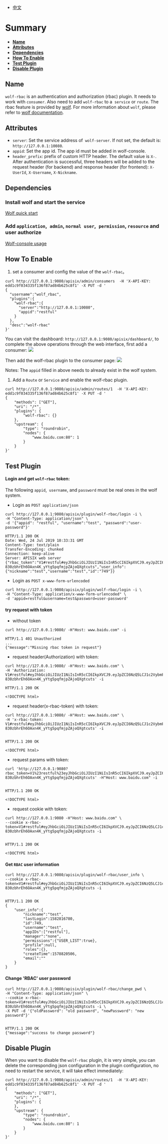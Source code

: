 <!--
#
# Licensed to the Apache Software Foundation (ASF) under one or more
# contributor license agreements.  See the NOTICE file distributed with
# this work for additional information regarding copyright ownership.
# The ASF licenses this file to You under the Apache License, Version 2.0
# (the "License"); you may not use this file except in compliance with
# the License.  You may obtain a copy of the License at
#
#     http://www.apache.org/licenses/LICENSE-2.0
#
# Unless required by applicable law or agreed to in writing, software
# distributed under the License is distributed on an "AS IS" BASIS,
# WITHOUT WARRANTIES OR CONDITIONS OF ANY KIND, either express or implied.
# See the License for the specific language governing permissions and
# limitations under the License.
#
-->

- [中文](../zh-cn/plugins/wolf-rbac.md)

# Summary

- [**Name**](#name)
- [**Attributes**](#attributes)
- [**Dependencies**](#dependencies)
- [**How To Enable**](#how-to-enable)
- [**Test Plugin**](#test-plugin)
- [**Disable Plugin**](#disable-plugin)

## Name

`wolf-rbac` is an authentication and authorization (rbac) plugin. It needs to work with `consumer`. Also need to add `wolf-rbac` to a` service` or `route`.
The rbac feature is provided by [wolf](https://github.com/iGeeky/wolf). For more information about `wolf`, please refer to [wolf documentation](https://github.com/iGeeky/wolf).


## Attributes

* `server`: Set the service address of` wolf-server`. If not set, the default is: `http://127.0.0.1:10080`.
* `appid`: Set the app id. The app id must be added in wolf-console.
* `header_prefix`: prefix of custom HTTP header. The default value is `X-`. After authentication is successful, three headers will be added to the request header (for backend) and response header (for frontend): `X-UserId`, `X-Username`, `X-Nickname`.


## Dependencies

### Install wolf and start the service

[Wolf quick start](https://github.com/iGeeky/wolf/blob/master/quick-start-with-docker/README.md)

### Add `application`,` admin`, `normal user`,` permission`, `resource` and user authorize

[Wolf-console usage](https://github.com/iGeeky/wolf/blob/master/docs/usage.md)


## How To Enable

1. set a consumer and config the value of the `wolf-rbac`。

```shell
curl http://127.0.0.1:9080/apisix/admin/consumers  -H 'X-API-KEY: edd1c9f034335f136f87ad84b625c8f1' -X PUT -d '
{
  "username":"wolf_rbac",
  "plugins":{
    "wolf-rbac":{
      "server":"http://127.0.0.1:10080",
      "appid":"restful"
    }
  },
  "desc":"wolf-rbac"
}'
```

You can visit the dashboard: `http://127.0.0.1:9080/apisix/dashboard/`, to complete the above operations through the web interface, first add a consumer:
![](../images/plugin/wolf-rbac-1.png)

Then add the wolf-rbac plugin to the consumer page:
![](../images/plugin/wolf-rbac-2.png)

Notes: The `appid` filled in above needs to already exist in the wolf system.

1. Add a `Route` or `Service` and enable the wolf-rbac plugin.

```shell
curl http://127.0.0.1:9080/apisix/admin/routes/1  -H 'X-API-KEY: edd1c9f034335f136f87ad84b625c8f1' -X PUT -d '
{
    "methods": ["GET"],
    "uri": "/*",
    "plugins": {
        "wolf-rbac": {}
    },
    "upstream": {
        "type": "roundrobin",
        "nodes": {
            "www.baidu.com:80": 1
        }
    }
}'
```

## Test Plugin

#### Login and get `wolf-rbac` token:

The following `appid`,` username`, and `password` must be real ones in the wolf system.

* Login as `POST application/json`

```shell
curl http://127.0.0.1:9080/apisix/plugin/wolf-rbac/login -i \
-H "Content-Type: application/json" \
-d '{"appid": "restful", "username":"test", "password":"user-password"}'

HTTP/1.1 200 OK
Date: Wed, 24 Jul 2019 10:33:31 GMT
Content-Type: text/plain
Transfer-Encoding: chunked
Connection: keep-alive
Server: APISIX web server
{"rbac_token":"V1#restful#eyJhbGciOiJIUzI1NiIsInR5cCI6IkpXVCJ9.eyJpZCI6NzQ5LCJ1c2VybmFtZSI6InRlc3QiLCJtYW5hZ2VyIjoiIiwiYXBwaWQiOiJyZXN0ZnVsIiwiaWF0IjoxNTc5NDQ5ODQxLCJleHAiOjE1ODAwNTQ2NDF9.n2-830zbhrEh6OAxn4K_yYtg5pqfmjpZAjoQXgtcuts","user_info":{"nickname":"test","username":"test","id":"749"}}
```

* Login as `POST x-www-form-urlencoded`

```shell
curl http://127.0.0.1:9080/apisix/plugin/wolf-rbac/login -i \
-H "Content-Type: application/x-www-form-urlencoded" \
-d 'appid=restful&username=test&password=user-password'
```


#### try request with token

* without token

```shell
curl http://127.0.0.1:9080/ -H"Host: www.baidu.com" -i

HTTP/1.1 401 Unauthorized
...
{"message":"Missing rbac token in request"}
```

* request header(Authorization) with token:

```shell
curl http://127.0.0.1:9080/ -H"Host: www.baidu.com" \
-H 'Authorization: V1#restful#eyJhbGciOiJIUzI1NiIsInR5cCI6IkpXVCJ9.eyJpZCI6NzQ5LCJ1c2VybmFtZSI6InRlc3QiLCJtYW5hZ2VyIjoiIiwiYXBwaWQiOiJyZXN0ZnVsIiwiaWF0IjoxNTc5NDQ5ODQxLCJleHAiOjE1ODAwNTQ2NDF9.n2-830zbhrEh6OAxn4K_yYtg5pqfmjpZAjoQXgtcuts' -i

HTTP/1.1 200 OK

<!DOCTYPE html>
```

* request header(x-rbac-token) with token:

```shell
curl http://127.0.0.1:9080/ -H"Host: www.baidu.com" \
-H 'x-rbac-token: V1#restful#eyJhbGciOiJIUzI1NiIsInR5cCI6IkpXVCJ9.eyJpZCI6NzQ5LCJ1c2VybmFtZSI6InRlc3QiLCJtYW5hZ2VyIjoiIiwiYXBwaWQiOiJyZXN0ZnVsIiwiaWF0IjoxNTc5NDQ5ODQxLCJleHAiOjE1ODAwNTQ2NDF9.n2-830zbhrEh6OAxn4K_yYtg5pqfmjpZAjoQXgtcuts' -i


HTTP/1.1 200 OK

<!DOCTYPE html>
```

* request params with token:

```shell
curl 'http://127.0.0.1:9080?rbac_token=V1%23restful%23eyJhbGciOiJIUzI1NiIsInR5cCI6IkpXVCJ9.eyJpZCI6NzQ5LCJ1c2VybmFtZSI6InRlc3QiLCJtYW5hZ2VyIjoiIiwiYXBwaWQiOiJyZXN0ZnVsIiwiaWF0IjoxNTc5NDQ5ODQxLCJleHAiOjE1ODAwNTQ2NDF9.n2-830zbhrEh6OAxn4K_yYtg5pqfmjpZAjoQXgtcuts' -H"Host: www.baidu.com" -i


HTTP/1.1 200 OK

<!DOCTYPE html>
```

* request cookie with token:

```shell
curl http://127.0.0.1:9080 -H"Host: www.baidu.com" \
--cookie x-rbac-token=V1#restful#eyJhbGciOiJIUzI1NiIsInR5cCI6IkpXVCJ9.eyJpZCI6NzQ5LCJ1c2VybmFtZSI6InRlc3QiLCJtYW5hZ2VyIjoiIiwiYXBwaWQiOiJyZXN0ZnVsIiwiaWF0IjoxNTc5NDQ5ODQxLCJleHAiOjE1ODAwNTQ2NDF9.n2-830zbhrEh6OAxn4K_yYtg5pqfmjpZAjoQXgtcuts -i


HTTP/1.1 200 OK

<!DOCTYPE html>
```


#### Get `RBAC` user information

```shell
curl http://127.0.0.1:9080/apisix/plugin/wolf-rbac/user_info \
--cookie x-rbac-token=V1#restful#eyJhbGciOiJIUzI1NiIsInR5cCI6IkpXVCJ9.eyJpZCI6NzQ5LCJ1c2VybmFtZSI6InRlc3QiLCJtYW5hZ2VyIjoiIiwiYXBwaWQiOiJyZXN0ZnVsIiwiaWF0IjoxNTc5NDQ5ODQxLCJleHAiOjE1ODAwNTQ2NDF9.n2-830zbhrEh6OAxn4K_yYtg5pqfmjpZAjoQXgtcuts -i


HTTP/1.1 200 OK
{
    "user_info":{
        "nickname":"test",
        "lastLogin":1582816780,
        "id":749,
        "username":"test",
        "appIDs":["restful"],
        "manager":"none",
        "permissions":{"USER_LIST":true},
        "profile":null,
        "roles":{},
        "createTime":1578820506,
        "email":""
    }
}
```

#### Change 'RBAC' user password

```shell
curl http://127.0.0.1:9080/apisix/plugin/wolf-rbac/change_pwd \
-H "Content-Type: application/json" \
--cookie x-rbac-token=V1#restful#eyJhbGciOiJIUzI1NiIsInR5cCI6IkpXVCJ9.eyJpZCI6NzQ5LCJ1c2VybmFtZSI6InRlc3QiLCJtYW5hZ2VyIjoiIiwiYXBwaWQiOiJyZXN0ZnVsIiwiaWF0IjoxNTc5NDQ5ODQxLCJleHAiOjE1ODAwNTQ2NDF9.n2-830zbhrEh6OAxn4K_yYtg5pqfmjpZAjoQXgtcuts -i \
-X PUT -d '{"oldPassword": "old password", "newPassword": "new password"}'


HTTP/1.1 200 OK
{"message":"success to change password"}
```

## Disable Plugin

When you want to disable the `wolf-rbac` plugin, it is very simple,
 you can delete the corresponding json configuration in the plugin configuration,
  no need to restart the service, it will take effect immediately:

```shell
curl http://127.0.0.1:9080/apisix/admin/routes/1  -H 'X-API-KEY: edd1c9f034335f136f87ad84b625c8f1' -X PUT -d '
{
    "methods": ["GET"],
    "uri": "/*",
    "plugins": {
    },
    "upstream": {
        "type": "roundrobin",
        "nodes": {
            "www.baidu.com:80": 1
        }
    }
}'
```

